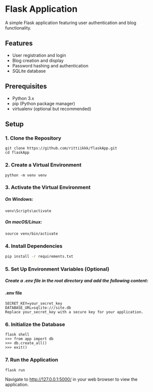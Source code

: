 # Flask Application

A simple Flask application featuring user authentication and blog functionality.

## Features

- User registration and login
- Blog creation and display
- Password hashing and authentication
- SQLite database

## Prerequisites

- Python 3.x
- pip (Python package manager)
- virtualenv (optional but recommended)

## Setup

### 1. Clone the Repository

```
git clone https://github.com/rittiikkk/flaskApp.git
cd flaskApp
```
### 2. Create a Virtual Environment

```
python -m venv venv

```
### 3. Activate the Virtual Environment
##### On Windows:

```
venv\Scripts\activate
```

##### On macOS/Linux:

```
source venv/bin/activate
```
### 4. Install Dependencies
```sh
pip install -r requirements.txt
```

### 5. Set Up Environment Variables (Optional)
##### Create a .env file in the root directory and add the following content:
#### .env file

```
SECRET_KEY=your_secret_key
DATABASE_URL=sqlite:///site.db
Replace your_secret_key with a secure key for your application.
```
### 6. Initialize the Database
```
flask shell
>>> from app import db
>>> db.create_all()
>>> exit()
```
### 7. Run the Application
```
flask run
```
Navigate to http://127.0.0.1:5000/ in your web browser to view the application.
